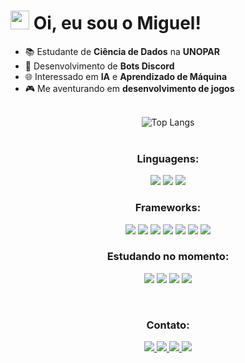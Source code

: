 <div align="left">
    <h1>
        <img src="https://raw.githubusercontent.com/kaueMarques/kaueMarques/master/hi.gif" height="30px">
        Oi, eu sou o Miguel!
    </h1>
</div>

<div>
    <ul>
        <li>📚 Estudante de <strong>Ciência de Dados</strong> na <strong>UNOPAR</strong></li>
        <li>🤖 Desenvolvimento de <strong>Bots Discord</strong></li>
        <li>🌐 Interessado em <strong>IA</strong> e <strong>Aprendizado de Máquina</strong></li>
        <li>🎮 Me aventurando em <strong>desenvolvimento de jogos</strong></li>
    </ul>
</div>

<br>

<div align="center">
    <img src="https://github-readme-stats.vercel.app/api/top-langs/?username=Miguel-Marsico&layout=compact&theme=dark&langs_count=6" alt="Top Langs">
</div>

<br>

<div>
    <h3 align="center">Linguagens:</h3>
    <p align="center">
        <img src="https://img.shields.io/badge/-Python-0D1117?style=for-the-badge&logo=python&labelColor=0D1117">
        <img src="https://img.shields.io/badge/-JavaScript-0D1117?style=for-the-badge&logo=javascript&labelColor=0D1117">
        <img src="https://img.shields.io/badge/-SQL-0D1117?style=for-the-badge&logo=postgresql&labelColor=0D1117">
    </p>
</div>

<div>
    <h3 align="center">Frameworks:</h3>
    <p align="center">
        <img src="https://img.shields.io/badge/-HTML-0D1117?style=for-the-badge&logo=html5&labelColor=0D1117">
        <img src="https://img.shields.io/badge/-CSS-0D1117?style=for-the-badge&logo=CSS3&logoColor=1572B6&labelColor=0D1117">
        <img src="https://img.shields.io/badge/-Flask-0D1117?style=for-the-badge&logo=flask&labelColor=0D1117">
        <img src="https://img.shields.io/badge/-Selenium-0D1117?style=for-the-badge&logo=selenium&labelColor=0D1117">
        <img src="https://img.shields.io/badge/-NumPy-0D1117?style=for-the-badge&logo=numpy&labelColor=0D1117">
        <img src="https://img.shields.io/badge/-TensorFlow-0D1117?style=for-the-badge&logo=tensorflow&labelColor=0D1117">
        <img src="https://img.shields.io/badge/-OpenCV-0D1117?style=for-the-badge&logo=opencv&labelColor=0D1117">
    </p>
</div>

<div>
    <h3 align="center">Estudando no momento:</h3>
    <p align="center">
        <img src="https://img.shields.io/badge/-React-0D1117?style=for-the-badge&logo=react&labelColor=0D1117">
        <img src="https://img.shields.io/badge/-Flutter-0D1117?style=for-the-badge&logo=flutter&labelColor=0D1117">
        <img src="https://img.shields.io/badge/-Arduino-0D1117?style=for-the-badge&logo=arduino&labelColor=0D1117">
        <img src="https://img.shields.io/badge/-Unity-0D1117?style=for-the-badge&logo=unity&labelColor=0D1117">
    </p>
</div>

<br>

<div>
    <h3 align="center">Contato:</h3>
    <p align="center">
        <a href="mailto:miguelmarsico2005@gmail.com">
            <img src="https://img.shields.io/badge/-Gmail-%23333?style=for-the-badge&logo=gmail&logoColor=white">
        </a>
        <a href="https://www.instagram.com/miguel.marsico" target="_blank">
            <img src="https://img.shields.io/badge/-Instagram-%23E4405F?style=for-the-badge&logo=instagram&logoColor=white">
        </a>
        <a href="https://www.youtube.com/@miguelmarsico/featured">
            <img src="https://img.shields.io/badge/-YouTube-%23333?style=for-the-badge&logo=youtube&logoColor=white">
        </a>
        <a href="https://www.linkedin.com/in/miguelmarsico/" target="_blank">
            <img src="https://img.shields.io/badge/-LinkedIn-%230077B5?style=for-the-badge&logo=linkedin&logoColor=white">
        </a>
    </p>
</div>
